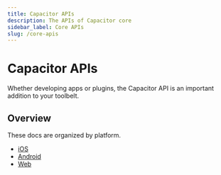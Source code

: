 ```yaml
---
title: Capacitor APIs
description: The APIs of Capacitor core
sidebar_label: Core APIs
slug: /core-apis
---
```


# Capacitor APIs

Whether developing apps or plugins, the Capacitor API is an important addition to your toolbelt.

## Overview

These docs are organized by platform.

- [iOS](/docs/core-apis/ios)
- [Android](/docs/core-apis/android)
- [Web](/docs/core-apis/web)
